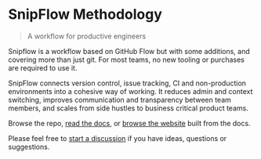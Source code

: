 # SnipFlow Methodology

> A workflow for productive engineers

Snipflow is a workflow based on GitHub Flow but with some additions, and covering more than just git. For most teams, no new tooling or purchases are required to use it.

SnipFlow connects version control, issue tracking, CI and non-production environments into a cohesive way of working. It reduces admin and context switching, improves communication and transparency between team members, and scales from side hustles to business critical product teams.

Browse the repo, [read the docs](./docs/readme.md), or [browse the website](https://snipflow.works) built from the docs.

Please feel free to [start a discussion](https://github.com/marcelkornblum/snipflow/discussions) if you have ideas, questions or suggestions.
